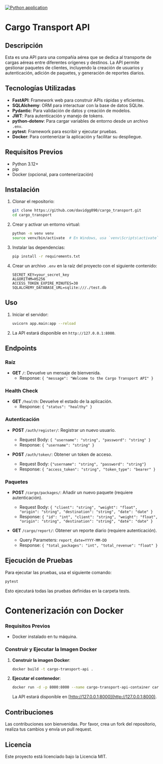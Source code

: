 [![Python application](https://github.com/davidgg090/cargo_transport/actions/workflows/python-app.yml/badge.svg)](https://github.com/davidgg090/cargo_transport/actions/workflows/python-app.yml)

# Cargo Transport API

## Descripción

Esta es una API para una compañía aérea que se dedica al transporte de cargas aéreas entre diferentes orígenes y destinos. La API permite gestionar paquetes de clientes, incluyendo la creación de usuarios y autenticación, adición de paquetes, y generación de reportes diarios.

## Tecnologías Utilizadas

- **FastAPI**: Framework web para construir APIs rápidas y eficientes.
- **SQLAlchemy**: ORM para interactuar con la base de datos SQLite.
- **Pydantic**: Para validación de datos y creación de modelos.
- **JWT**: Para autenticación y manejo de tokens.
- **python-dotenv**: Para cargar variables de entorno desde un archivo `.env`.
- **pytest**: Framework para escribir y ejecutar pruebas.
- **Docker**: Para contenerizar la aplicación y facilitar su despliegue.

## Requisitos Previos

- Python 3.12+
- pip
- Docker (opcional, para contenerización)

## Instalación

1. Clonar el repositorio:

    ```bash
    git clone https://github.com/davidgg090/cargo_transport.git
    cd cargo_transport
    ```

2. Crear y activar un entorno virtual:

    ```bash
    python -m venv venv
    source venv/bin/activate  # En Windows, usa `venv\Scripts\activate`
    ```

3. Instalar las dependencias:

    ```bash
    pip install -r requirements.txt
    ```

4. Crear un archivo `.env` en la raíz del proyecto con el siguiente contenido:

    ```plaintext
    SECRET_KEY=your_secret_key
    ALGORITHM=HS256
    ACCESS_TOKEN_EXPIRE_MINUTES=30
    SQLALCHEMY_DATABASE_URL=sqlite:///./test.db
    ```

## Uso

1. Iniciar el servidor:

    ```bash
    uvicorn app.main:app --reload
    ```

2. La API estará disponible en `http://127.0.0.1:8000`.

## Endpoints

### Raíz

- **GET** `/`: Devuelve un mensaje de bienvenida.
    - Response: `{ "message": "Welcome to the Cargo Transport API" }`

### Health Check

- **GET** `/health`: Devuelve el estado de la aplicación.
    - Response: `{ "status": "healthy" }`
### Autenticación

- **POST** `/auth/register/`: Registrar un nuevo usuario.
    - Request Body: `{ "username": "string", "password": "string" }`
    - Response: `{ "username": "string" }`

- **POST** `/auth/token/`: Obtener un token de acceso.
    - Request Body: `{"username": "string", "password": "string"}`
    - Response: `{ "access_token": "string", "token_type": "bearer" }`

### Paquetes

- **POST** `/cargo/packages/`: Añadir un nuevo paquete (requiere autenticación).
    - Request Body: `{ "client": "string", "weight": "float", "origin": "string", "destination": "string", "date": "date" }`
    - Response: `{ "id": "int", "client": "string", "weight": "float", "origin": "string", "destination": "string", "date": "date" }`

- **GET** `/cargo/report/`: Obtener un reporte diario (requiere autenticación).
    - Query Parameters: `report_date=YYYY-MM-DD`
    - Response: `{ "total_packages": "int", "total_revenue": "float" }`

## Ejecución de Pruebas

Para ejecutar las pruebas, usa el siguiente comando:

```bash
pytest
```

Esto ejecutará todas las pruebas definidas en la carpeta tests.


# Contenerización con Docker

### Requisitos Previos

- Docker instalado en tu máquina.

### Construir y Ejecutar la Imagen Docker

1. **Construir la imagen Docker**:

    ```bash
    docker build -t cargo-transport-api .
    ```

2. **Ejecutar el contenedor**:

    ```bash
    docker run -d -p 8000:8000 --name cargo-transport-api-container cargo-transport-api
    ```

    La API estará disponible en [http://127.0.0.1:8000](http://127.0.0.1:8000).

## Contribuciones

Las contribuciones son bienvenidas. Por favor, crea un fork del repositorio, realiza tus cambios y envía un pull request.

## Licencia

Este proyecto está licenciado bajo la Licencia MIT. 
